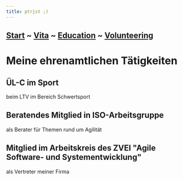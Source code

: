 ```yaml
---
title: ptrjst ;)
---
```


[Start](index.md)  ~  [Vita](aboutme.md)  ~  [Education](myeducation.md)  ~  [Volunteering](volunteering.md)
---

# Meine ehrenamtlichen Tätigkeiten
## ÜL-C im Sport
beim LTV im Bereich Schwertsport
## Beratendes Mitglied in ISO-Arbeitsgruppe
als Berater für Themen rund um Agilität
## Mitglied im Arbeitskreis des ZVEI "Agile Software- und Systementwicklung"
als Vertreter meiner Firma
